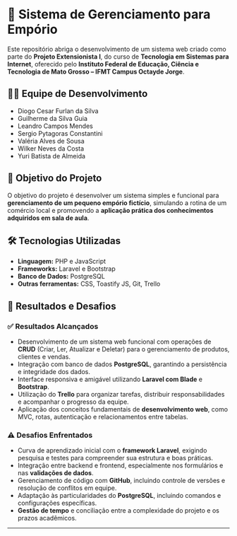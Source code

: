 # 🛒 Sistema de Gerenciamento para Empório

Este repositório abriga o desenvolvimento de um sistema web criado como parte do **Projeto Extensionista I**, do curso de **Tecnologia em Sistemas para Internet**, oferecido pelo **Instituto Federal de Educação, Ciência e Tecnologia de Mato Grosso – IFMT Campus Octayde Jorge**.

## 👨‍💻 Equipe de Desenvolvimento

- Diogo Cesar Furlan da Silva  
- Guilherme da Silva Guia  
- Leandro Campos Mendes  
- Sergio Pytagoras Constantini  
- Valéria Alves de Sousa  
- Wilker Neves da Costa  
- Yuri Batista de Almeida

## 🎯 Objetivo do Projeto

O objetivo do projeto é desenvolver um sistema simples e funcional para **gerenciamento de um pequeno empório fictício**, simulando a rotina de um comércio local e promovendo a **aplicação prática dos conhecimentos adquiridos em sala de aula**.

## 🛠️ Tecnologias Utilizadas

- **Linguagem:** PHP e JavaScript  
- **Frameworks:** Laravel e Bootstrap  
- **Banco de Dados:** PostgreSQL  
- **Outras ferramentas:** CSS, Toastify JS, Git, Trello

## 📍 Resultados e Desafios

### ✅ Resultados Alcançados

- Desenvolvimento de um sistema web funcional com operações de **CRUD** (Criar, Ler, Atualizar e Deletar) para o gerenciamento de produtos, clientes e vendas.
- Integração com banco de dados **PostgreSQL**, garantindo a persistência e integridade dos dados.
- Interface responsiva e amigável utilizando **Laravel com Blade** e **Bootstrap**.
- Utilização do **Trello** para organizar tarefas, distribuir responsabilidades e acompanhar o progresso da equipe.
- Aplicação dos conceitos fundamentais de **desenvolvimento web**, como MVC, rotas, autenticação e relacionamentos entre tabelas.

### ⚠️ Desafios Enfrentados

- Curva de aprendizado inicial com o **framework Laravel**, exigindo pesquisa e testes para compreender sua estrutura e boas práticas.
- Integração entre backend e frontend, especialmente nos formulários e nas **validações de dados**.
- Gerenciamento de código com **GitHub**, incluindo controle de versões e resolução de conflitos em equipe.
- Adaptação às particularidades do **PostgreSQL**, incluindo comandos e configurações específicas.
- **Gestão de tempo** e conciliação entre a complexidade do projeto e os prazos acadêmicos.

---

